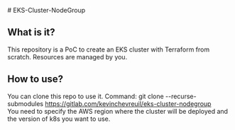 # EKS-Cluster-NodeGroup

## What is it?

This repository is a PoC to create an EKS cluster with Terraform from scratch. Resources are managed by you.

## How to use?

You can clone this repo to use it. Command: git clone --recurse-submodules https://gitlab.com/kevinchevreuil/eks-cluster-nodegroup  
You need to specify the AWS region where the cluster will be deployed and the version of k8s you want to use.
